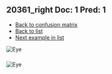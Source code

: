 ## 20361_right Doc: 1 Pred: 1
- [Back to confusion matrix](https://github.com/juliandewit/kaggle_retinopathy/blob/master/matrix.md)
- [Back to list](https://github.com/juliandewit/kaggle_retinopathy/blob/master/lists/11/list.md)
- [Next example in list](https://github.com/juliandewit/kaggle_retinopathy/blob/master/lists/11/20/20490_left.md)

![Eye](https://retinopaty.blob.core.windows.net/size1024/20361_right_1.jpeg)

### 

![Eye]()
